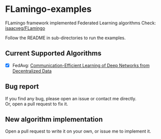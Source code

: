 # FLamingo-examples

FLamingo framework implemented Federated Learning algorithms 
Check: [isaacveg/FLamingo](https://github.com/isaacveg/FLamingo) 

Follow the README in sub-directories to run the examples.

## Current Supported Algorithms
- [x] FedAvg: [Communication-Efficient Learning of Deep Networks from Decentralized Data](http://arxiv.org/abs/1602.05629)
<!-- - [x] FedMeta: [Federated Meta-Learning with Fast Convergence and Efficient Communication](http://arxiv.org/abs/1802.07876) -->

## Bug report
If you find any bug, please open an issue or contact me directly.  
Or, open a pull request to fix it.

## New algorithm implementation
Open a pull request to write it on your own, or issue me to implement it.